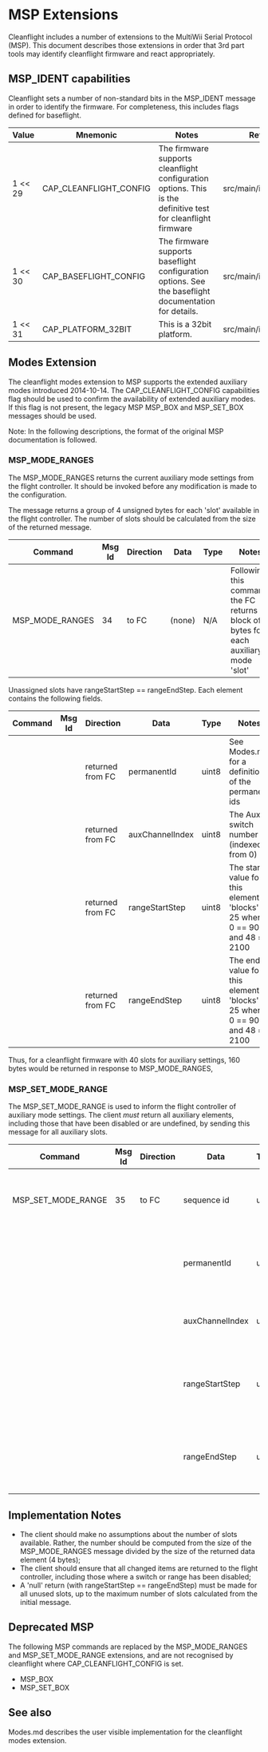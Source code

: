 # MSP Extensions

Cleanflight includes a number of extensions to the MultiWii Serial
Protocol (MSP). This document describes those extensions in order that
3rd part tools may identify cleanflight firmware and react appropriately.

## MSP_IDENT capabilities

Cleanflight sets a number of non-standard bits in the MSP_IDENT
message in order to identify the firmware. For completeness, this
includes flags defined for baseflight.

|Value|Mnemonic|Notes|Reference|
|-----|--------|-----|---------|
| 1 << 29 | CAP\_CLEANFLIGHT\_CONFIG  | The firmware supports cleanflight configuration options. This is the definitive test for cleanflight firmware | src/main/io/serial_msp.c|
| 1 << 30 | CAP\_BASEFLIGHT\_CONFIG | The firmware supports baseflight configuration options. See the baseflight documentation for details. |  src/main/io/serial_msp.c |
| 1 << 31 | CAP\_PLATFORM\_32BIT |  This is a 32bit platform. |  src/main/io/serial_msp.c |

## Modes Extension

The cleanflight modes extension to MSP supports the extended
auxiliary modes introduced 2014-10-14. The CAP\_CLEANFLIGHT\_CONFIG
capabilities flag should be used to confirm the availability of
extended auxiliary modes. If this flag is not present, the legacy MSP
MSP\_BOX and MSP\_SET\_BOX messages should be used.

Note: In the following descriptions, the format of the original MSP
documentation is followed.

### MSP\_MODE\_RANGES

The MSP\_MODE\_RANGES returns the current auxiliary mode settings from
the flight controller. It should be invoked before any modification is
made to the configuration.

The message returns a group of 4 unsigned bytes for each 'slot'
available in the flight controller. The number of slots should be
calculated from the size of the returned message.

| Command | Msg Id | Direction | Data | Type | Notes |
|---------|--------|-----------|------|------|-------|
| MSP\_MODE\_RANGES | 34 | to FC | (none) | N/A | Following this command, the FC returns a block of 4 bytes for each auxiliary mode 'slot'|

Unassigned slots have rangeStartStep == rangeEndStep. Each element contains the following fields.

| Command | Msg Id | Direction | Data | Type | Notes |
|---------|--------|-----------|------|------|-------|
|  |  | returned from FC | permanentId | uint8 | See Modes.md for a definition of the permanent ids |
|  |  | returned from FC | auxChannelIndex | uint8 | The Aux switch number (indexed from 0) |
|  |  | returned from FC | rangeStartStep | uint8 | The start value for this element in 'blocks' of 25  where 0 == 900 and 48 == 2100 |
|  |  | returned from FC | rangeEndStep | uint8 | The end value for this element in 'blocks' of 25 where 0 == 900 and 48 == 2100 |

Thus, for a cleanflight firmware with 40 slots for auxiliary settings,
160 bytes would be returned in response to MSP\_MODE\_RANGES,

### MSP\_SET\_MODE\_RANGE

The MSP\_SET\_MODE\_RANGE is used to inform the flight controller of
auxiliary mode settings. The client *must* return all auxiliary
elements, including those that have been disabled or are undefined, by
sending this message for all auxiliary slots.

| Command | Msg Id | Direction | Data | Type | Notes |
|---------|--------|-----------|------|------|-------|
| MSP\_SET\_MODE\_RANGE | 35 | to FC | sequence id | uint8 | A monotonically increasing ID, from 0 to the number of slots -1 |
|  |  |  | permanentId | uint8 | See Modes.md for a definition of the permanent ids |
|  |  |  | auxChannelIndex | uint8 | The Aux switch number (indexed from 0) |
|  |  |  | rangeStartStep | uint8 | The start value for this element in 'blocks' of 25  where 0 == 900 and 48 == 2100 |
|  |  |  | rangeEndStep | uint8 | The end value for this element in 'blocks' of 25 where 0 == 900 and 48 == 2100 |

## Implementation Notes

* The client should make no assumptions about the number of slots
  available. Rather, the number should be computed from the size of
  the MSP\_MODE\_RANGES message divided by the size of the returned
  data element (4 bytes);
* The client should ensure that all changed items are returned to the
  flight controller, including those where a switch or range has been
  disabled;
* A 'null' return (with rangeStartStep == rangeEndStep) must be made for all
  unused slots, up to the maximum number of slots calculated from the initial
  message.

## Deprecated MSP

The following MSP commands are replaced by the MSP\_MODE\_RANGES and
MSP\_SET\_MODE\_RANGE extensions, and are not recognised by
cleanflight where CAP\_CLEANFLIGHT\_CONFIG is set.

* MSP\_BOX
* MSP\_SET\_BOX

See also
--------
Modes.md describes the user visible implementation for the cleanflight
modes extension.
